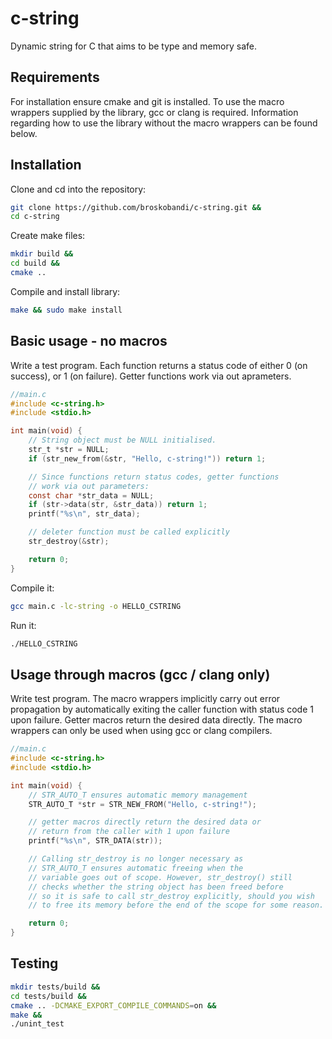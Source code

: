 # c-string
Dynamic string for C that aims to be type and memory safe.

## Requirements
For installation ensure cmake and git is installed.
To use the macro wrappers supplied by the library, gcc or clang is required.
Information regarding how to use the library without the macro wrappers can be
found below.

## Installation
Clone and cd into the repository:
```bash
git clone https://github.com/broskobandi/c-string.git &&
cd c-string
```

Create make files:
```bash
mkdir build &&
cd build &&
cmake ..
```

Compile and install library:
```bash
make && sudo make install
```

## Basic usage - no macros
Write a test program.
Each function returns a status code of either 0 (on success), or 1 (on failure).
Getter functions work via out aprameters.
```c
//main.c
#include <c-string.h>
#include <stdio.h>

int main(void) {
    // String object must be NULL initialised.
    str_t *str = NULL;
    if (str_new_from(&str, "Hello, c-string!")) return 1;

    // Since functions return status codes, getter functions
    // work via out parameters:
    const char *str_data = NULL;
    if (str->data(str, &str_data)) return 1;
    printf("%s\n", str_data);

    // deleter function must be called explicitly
    str_destroy(&str);

    return 0;
}
```
Compile it:
```bash
gcc main.c -lc-string -o HELLO_CSTRING
```
Run it:
```bash
./HELLO_CSTRING
```

## Usage through macros (gcc / clang only)
Write test program.
The macro wrappers implicitly carry out error propagation by
automatically exiting the caller function with status code 1
upon failure.
Getter macros return the desired data directly.
The macro wrappers can only be used when using gcc or clang compilers.

```c
//main.c
#include <c-string.h>
#include <stdio.h>

int main(void) {
    // STR_AUTO_T ensures automatic memory management
    STR_AUTO_T *str = STR_NEW_FROM("Hello, c-string!");

    // getter macros directly return the desired data or
    // return from the caller with 1 upon failure
    printf("%s\n", STR_DATA(str));

    // Calling str_destroy is no longer necessary as 
    // STR_AUTO_T ensures automatic freeing when the
    // variable goes out of scope. However, str_destroy() still
    // checks whether the string object has been freed before
    // so it is safe to call str_destroy explicitly, should you wish
    // to free its memory before the end of the scope for some reason.

    return 0;
}
```

## Testing
```bash
mkdir tests/build &&
cd tests/build &&
cmake .. -DCMAKE_EXPORT_COMPILE_COMMANDS=on &&
make &&
./unint_test
```
